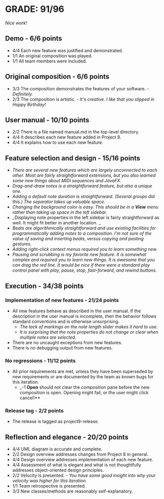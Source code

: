 # GRADE: 91/96 

_Nice work!_

## Demo - 6/6 points
* 4/4 Each new feature was justified and demonstrated.
* 1/1 An original composition was played.
* 1/1 All team members were included.

## Original composition - 6/6 points
* 3/3 The composition demonstrates the features of your software. - _Definitely._
* 2/3 The composition is artistic. - _It's creative. I like that you slipped in Happy Birthday!_

## User manual - 10/10 points
* 2/2 There is a file named manual.md in the top-level directory.
* 4/4 It describes each new feature added in Project 9.
* 4/4 It explains how to use each new feature.

## Feature selection and design - 15/16 points
* _There are several new features which are largely unconnected to each other. Most are fairly straightforward extensions, but you also learned some new things about MIDI sequences and JavaFX._
* _Drag-and-draw notes is a straightforward feature, but also a unique one._
* _Adding a default note duration is straightforward. (Several groups did this.) The separator takes up valuable space._
* _Changing the background color is easy. This should be in a **View** menu rather than taking up space in the left sidebar._
* _Displaying note properties in the left sidebar is fairly straightforward as well. It might fit better in another location. _
* _Beats are algorithmically straightforward and use existing facilities for programmatically adding notes to a composition. I'm not sure of the value of saving and inserting beats, versus copying and pasting gestures._
* _Adding right-click context menus required you to learn something new._
* _Pausing and scrubbing is my favorite new feature. It is somewhat complex and required you to learn new things. It is awesome that you can drag the red line. It would be nice if there were a standard play control panel with play, pause, stop, fast-forward, and rewind buttons._

## Execution -  34/38 points

### Implementation of new features - 21/24 points
* All new features behave as described in the user manual.  If the description in the user manual is incomplete, then the behavior follows standard conventions and is otherwise unsurprising.
    * _The lack of markings on the note length slider makes it hard to use._
    * _It is surprising that the note properties do not change or clear when multiple notes are selected._
* There are no uncaught exceptions from new features.
* There is no debugging output from new features.

### No regressions - 11/12 points
* All prior requirements are met, unless they have been superseded by new requirements or are documented by the team as known bugs for this iteration.
    * _-1 **Open** should not clear the composition pane before the new composition is open. Opening might fail, or the user might click cancel!**

### Release tag - 2/2 points
* The release is tagged as project9-release.

## Reflection and elegance - 20/20 points

* 4/4 UML diagram is accurate and complete.
* 2/2 Design overview addresses changes from Project 8 in general.
* 4/4 Design overview addresses implementation of each new feature.
* 4/4 Assessment of what is elegant and what is not thoughtfully addresses object-oriented design principles.
* 2/2 Velocity is presented. - _You have some good insight into why your velocity was higher for this iteration._
* 1/1 Team retrospective is presented.
* 3/3 New classes/methods are reasonably self-explanatory.
